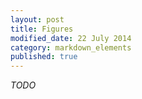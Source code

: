 ```yaml
---
layout: post
title: Figures
modified_date: 22 July 2014
category: markdown_elements
published: true
---
```


<!--more-->
_TODO_
